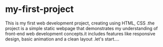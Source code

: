 # my-first-project
This is my first web development project, creating using  HTML, CSS .the project is a simple static webpage that demonstrates my understanding of front-end web development concepts.it includes features like responsive design, basic animation and a clean layout .let's start....
